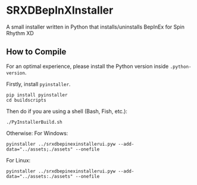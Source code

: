 # SRXDBepInXInstaller
A small installer written in Python that installs/uninstalls BepInEx for Spin Rhythm XD

## How to Compile
For an optimal experience, please install the Python version inside `.python-version`.

Firstly, install `pyinstaller`.
```shell
pip install pyinstaller
cd buildscripts
```

Then do if you are using a shell (Bash, Fish, etc.):
```shell
./PyInstallerBuild.sh
```

Otherwise:
For Windows:
```shell
pyinstaller ../srxdbepinexinstallerui.pyw --add-data="../assets;./assets" --onefile
```
For Linux:
```shell
pyinstaller ../srxdbepinexinstallerui.pyw --add-data="../assets:./assets" --onefile
```
